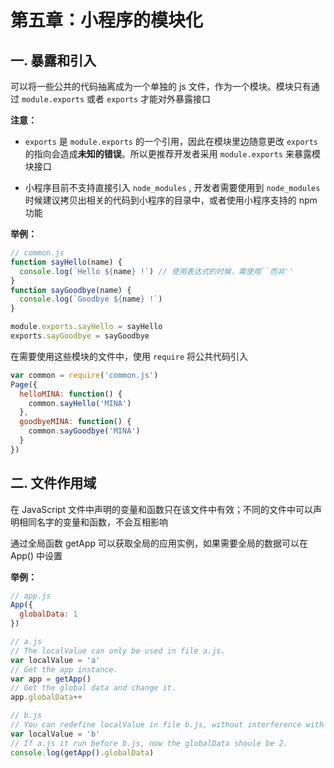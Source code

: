 # 第五章：小程序的模块化

## 一. 暴露和引入
可以将一些公共的代码抽离成为一个单独的 js 文件，作为一个模块。模块只有通过 `module.exports` 或者 `exports` 才能对外暴露接口

**注意：**

* `exports` 是 `module.exports` 的一个引用，因此在模块里边随意更改 `exports` 的指向会造成**未知的错误**。所以更推荐开发者采用 `module.exports` 来暴露模块接口

* 小程序目前不支持直接引入 `node_modules` , 开发者需要使用到 `node_modules` 时候建议拷贝出相关的代码到小程序的目录中，或者使用小程序支持的 npm 功能

**举例：**

```js
// common.js
function sayHello(name) {
  console.log(`Hello ${name} !`) // 使用表达式的时候，需使用``而非''
}
function sayGoodbye(name) {
  console.log(`Goodbye ${name} !`) 
}

module.exports.sayHello = sayHello
exports.sayGoodbye = sayGoodbye
```
​在需要使用这些模块的文件中，使用 `require` 将公共代码引入
```js
var common = require('common.js')
Page({
  helloMINA: function() {
    common.sayHello('MINA')
  },
  goodbyeMINA: function() {
    common.sayGoodbye('MINA')
  }
})
```

## 二. 文件作用域
在 JavaScript 文件中声明的变量和函数只在该文件中有效；不同的文件中可以声明相同名字的变量和函数，不会互相影响

通过全局函数 getApp 可以获取全局的应用实例，如果需要全局的数据可以在 App() 中设置

**举例：**

```js
// app.js
App({
  globalData: 1
})
```

```js
// a.js
// The localValue can only be used in file a.js.
var localValue = 'a'
// Get the app instance.
var app = getApp()
// Get the global data and change it.
app.globalData++
```
```js
// b.js
// You can redefine localValue in file b.js, without interference with the localValue in a.js.
var localValue = 'b'
// If a.js it run before b.js, now the globalData shoule be 2.
console.log(getApp().globalData)
```



<comment/>